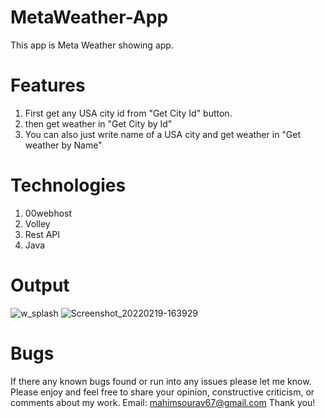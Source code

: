 # MetaWeather-App
This app is Meta Weather showing app.
# Features
1. First get any USA city id from "Get City Id"  button.
2. then get weather in "Get City by Id"
3. You can also just write name of a USA city  and get weather in "Get weather by Name"

# Technologies
1. 00webhost
2. Volley
3. Rest API
4. Java
# Output
![w_splash](https://user-images.githubusercontent.com/60973245/154813881-641cf98a-ee0b-43b8-81af-10935c8bb824.png)
![Screenshot_20220219-163929](https://user-images.githubusercontent.com/60973245/154813905-deb2e7e5-d72a-4f9a-af9e-e4ed76d49e3f.jpg)


# Bugs
If there any known bugs found or run into any issues please let me know. Please enjoy and feel free to share your opinion, constructive criticism, or comments about my work. Email: mahimsourav67@gmail.com Thank you!

